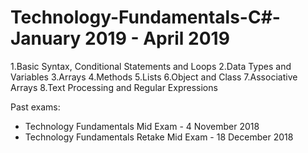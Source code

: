 # Technology-Fundamentals-C#-January 2019 - April 2019

1.Basic Syntax, Conditional Statements and Loops
2.Data Types and Variables
3.Arrays
4.Methods
5.Lists
6.Object and Class
7.Associative Arrays
8.Text Processing and Regular Expressions

Past exams:
- Technology Fundamentals Mid Exam - 4 November 2018
- Technology Fundamentals Retake Mid Exam - 18 December 2018
